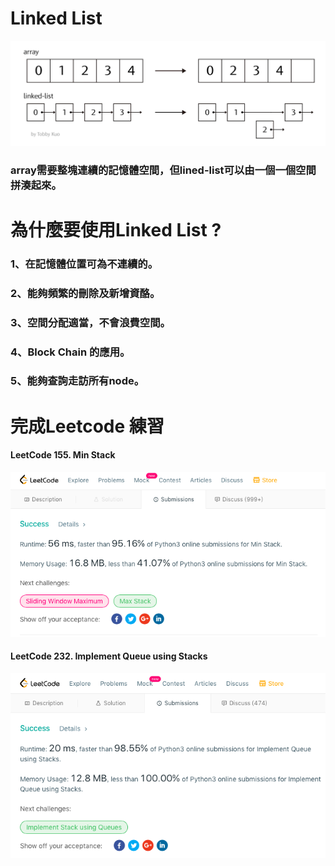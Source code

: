 # Linked List
![](/image/螢幕截圖%202019-10-18%2014.15.51.png)
### array需要整塊連續的記憶體空間，但lined-list可以由一個一個空間拼湊起來。

# 為什麼要使用Linked List ?
### 1、在記憶體位置可為不連續的。
### 2、能夠頻繁的刪除及新增資酪。
### 3、空間分配適當，不會浪費空間。
### 4、Block Chain 的應用。
### 5、能夠查詢走訪所有node。

# 完成Leetcode 練習
#### LeetCode 155. Min Stack
![](/image/螢幕截圖%202019-12-28%2013.56.21.png)
#### LeetCode 232. Implement Queue using Stacks
![](/image/螢幕截圖%202019-12-28%2014.11.54.png)
